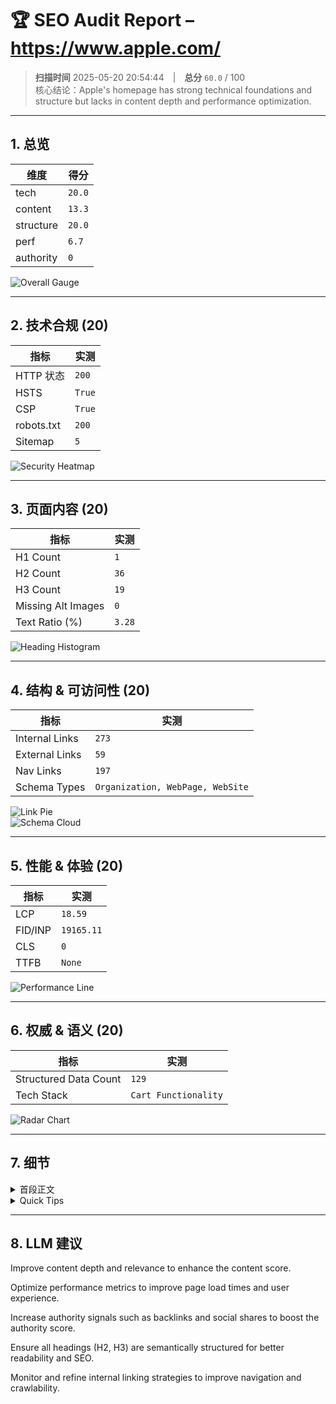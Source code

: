# 🏆 SEO Audit Report – https://www.apple.com/

> **扫描时间** 2025-05-20 20:54:44 | **总分** `60.0` / 100  
> 核心结论：Apple's homepage has strong technical foundations and structure but lacks in content depth and performance optimization.

---

## 1. 总览

| 维度 | 得分 |
|------|------|
| tech | `20.0` |
| content | `13.3` |
| structure | `20.0` |
| perf | `6.7` |
| authority | `0` |

![Overall Gauge](gauge.png)

---

## 2. 技术合规 (20)

| 指标 | 实测 |
|------|------|
| HTTP 状态 | `200` |
| HSTS | `True` |
| CSP | `True` |
| robots.txt | `200` |
| Sitemap | `5` |

![Security Heatmap](security_heatmap.png)

---

## 3. 页面内容 (20)

| 指标 | 实测 |
|------|------|
| H1 Count | `1` |
| H2 Count | `36` |
| H3 Count | `19` |
| Missing Alt Images | `0` |
| Text Ratio (%) | `3.28` |

![Heading Histogram](headings.png)

---

## 4. 结构 & 可访问性 (20)

| 指标 | 实测 |
|------|------|
| Internal Links | `273` |
| External Links | `59` |
| Nav Links | `197` |
| Schema Types | `Organization, WebPage, WebSite` |

![Link Pie](links.png)  
![Schema Cloud](schema_cloud.png)

---

## 5. 性能 & 体验 (20)


| 指标 | 实测 |
|------|------|
| LCP | `18.59` |
| FID/INP | `19165.11` |
| CLS | `0` |
| TTFB | `None` |

![Performance Line](perf_line.png)

---

## 6. 权威 & 语义 (20)

| 指标 | 实测 |
|------|------|
| Structured Data Count | `129` |
| Tech Stack | `Cart Functionality` |

![Radar Chart](radar.png)

---

## 7. 细节

<details>
<summary>首段正文</summary>

`Thinstant classic.`
</details>

<details>
<summary>Quick Tips</summary>


- ⚠️ 文字占比 3.28%（疑似 CSR）

</details>

---

## 8. LLM 建议

Improve content depth and relevance to enhance the content score.

Optimize performance metrics to improve page load times and user experience.

Increase authority signals such as backlinks and social shares to boost the authority score.

Ensure all headings (H2, H3) are semantically structured for better readability and SEO.

Monitor and refine internal linking strategies to improve navigation and crawlability.
